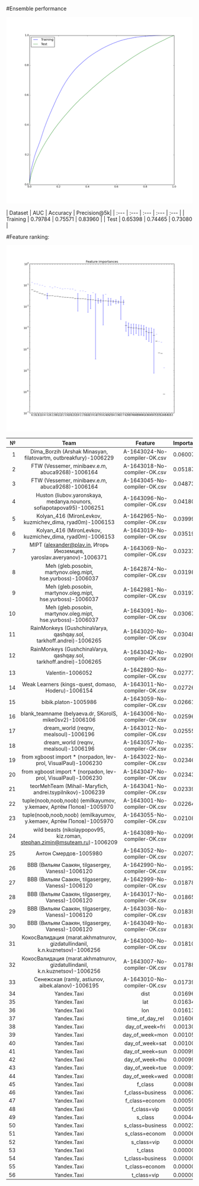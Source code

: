 #Ensemble performance

![](https://raw.githubusercontent.com/justheuristic/Taxathon-results/master/roc_curves.png?raw=true)

| Dataset | AUC | Accuracy | Precision@5k|
| :--- | :--- | :--- | :--- | :--- |
| Training | 0.79784 | 0.75571 | 0.83960 |
| Test | 0.65398 | 0.74465 | 0.73080 |


#Feature ranking:

![](https://github.com/justheuristic/Taxathon-results/blob/master/importances.png?raw=true)

| №    | Team  | Feature | Importance |
| ---: | :---: |  :---:  | :--- |
| 1 | Dima_Borzih (Arshak Minasyan, filatovartm, outbreakfury)-1006229 | A-1643024-No-compiler-OK.csv | 0.060071 |
| 2 | FTW (Vessemer, minibaev.e.m, abuca9268)-1006164 | A-1643018-No-compiler-OK.csv | 0.051875 |
| 3 | FTW (Vessemer, minibaev.e.m, abuca9268)-1006164 | A-1643045-No-compiler-OK.csv | 0.048733 |
| 4 | Huston (liubov.yaronskaya, medanya.nounors, sofiapotapova95)-1006251 | A-1643096-No-compiler-OK.csv | 0.041805 |
| 5 | Kolyan_416 (MironLevkov, kuzmichev_dima, ryad0m)-1006153 | A-1642965-No-compiler-OK.csv | 0.039998 |
| 6 | Kolyan_416 (MironLevkov, kuzmichev_dima, ryad0m)-1006153 | A-1643019-No-compiler-OK.csv | 0.035198 |
| 7 | MIPT (alexander@plav.in, Игорь Иноземцев, yaroslav.averyanov)-1006371 | A-1643069-No-compiler-OK.csv | 0.032317 |
| 8 | Meh (gleb.posobin, martynov.oleg.mipt, hse.yurboss)-1006037 | A-1642874-No-compiler-OK.csv | 0.031989 |
| 9 | Meh (gleb.posobin, martynov.oleg.mipt, hse.yurboss)-1006037 | A-1642981-No-compiler-OK.csv | 0.031973 |
| 10 | Meh (gleb.posobin, martynov.oleg.mipt, hse.yurboss)-1006037 | A-1643091-No-compiler-OK.csv | 0.030676 |
| 11 | RainMonkeys (GushchinaVarya, qashqay.sol, tarkhoff.andrei)-1006265 | A-1643020-No-compiler-OK.csv | 0.030480 |
| 12 | RainMonkeys (GushchinaVarya, qashqay.sol, tarkhoff.andrei)-1006265 | A-1643042-No-compiler-OK.csv | 0.029096 |
| 13 | Valentin-1006052 | A-1642890-No-compiler-OK.csv | 0.027774 |
| 14 | Weak Learners (kings-quest, domaso, Hoderu)-1006154 | A-1643011-No-compiler-OK.csv | 0.027266 |
| 15 | bibik.platon-1005986 | A-1643059-No-compiler-OK.csv | 0.026618 |
| 16 | blank_teamname (belyaeva.dr, SKorolS, mike0sv2)-1006106 | A-1643006-No-compiler-OK.csv | 0.025964 |
| 17 | dream_world (reqnv, mealsoul)-1006196 | A-1643012-No-compiler-OK.csv | 0.025556 |
| 18 | dream_world (reqnv, mealsoul)-1006196 | A-1643057-No-compiler-OK.csv | 0.023577 |
| 19 | from xgboost import * (norpadon, lev-prol, VisualPaul)-1006230 | A-1643022-No-compiler-OK.csv | 0.023462 |
| 20 | from xgboost import * (norpadon, lev-prol, VisualPaul)-1006230 | A-1643047-No-compiler-OK.csv | 0.023437 |
| 21 | teorMehTeam (Mihail-Maryfich, andrei.tsypilnikov)-1006239 | A-1643041-No-compiler-OK.csv | 0.023395 |
| 22 | tuple(noob,noob,noob) (emilkayumov, y.kemaev, Артём Попов)-1005970 | A-1643001-No-compiler-OK.csv | 0.022646 |
| 23 | tuple(noob,noob,noob) (emilkayumov, y.kemaev, Артём Попов)-1005970 | A-1643055-No-compiler-OK.csv | 0.021089 |
| 24 | wild beasts (nikolaypopov95, kiz.roman, stephan.zimin@msuteam.ru)-1006209 | A-1643089-No-compiler-OK.csv | 0.020998 |
| 25 | Антон Смердов-1005980 | A-1643052-No-compiler-OK.csv | 0.020735 |
| 26 | ВВВ (Вильям Саакян, tilgasergey, Vaness)-1006120 | A-1642990-No-compiler-OK.csv | 0.019530 |
| 27 | ВВВ (Вильям Саакян, tilgasergey, Vaness)-1006120 | A-1642999-No-compiler-OK.csv | 0.018788 |
| 28 | ВВВ (Вильям Саакян, tilgasergey, Vaness)-1006120 | A-1643017-No-compiler-OK.csv | 0.018651 |
| 29 | ВВВ (Вильям Саакян, tilgasergey, Vaness)-1006120 | A-1643036-No-compiler-OK.csv | 0.018394 |
| 30 | ВВВ (Вильям Саакян, tilgasergey, Vaness)-1006120 | A-1643049-No-compiler-OK.csv | 0.018308 |
| 31 | КокосВалидация (marat.akhmatnurov, gizdatullindanil, k.n.kuznetsov)-1006256 | A-1643000-No-compiler-OK.csv | 0.018108 |
| 32 | КокосВалидация (marat.akhmatnurov, gizdatullindanil, k.n.kuznetsov)-1006256 | A-1643007-No-compiler-OK.csv | 0.017886 |
| 33 | Сенежская (ramly, astiunov, aibek.alanov)-1006195 | A-1643010-No-compiler-OK.csv | 0.017391 |
| 34 | Yandex.Taxi | dist | 0.016968 |
| 35 | Yandex.Taxi | lat | 0.016343 |
| 36 | Yandex.Taxi | lon | 0.016135 |
| 37 | Yandex.Taxi | time_of_day_rel | 0.016061 |
| 38 | Yandex.Taxi | day_of_week=fri | 0.001303 |
| 39 | Yandex.Taxi | day_of_week=mon | 0.001054 |
| 40 | Yandex.Taxi | day_of_week=sat | 0.001008 |
| 41 | Yandex.Taxi | day_of_week=sun | 0.000992 |
| 42 | Yandex.Taxi | day_of_week=thu | 0.000991 |
| 43 | Yandex.Taxi | day_of_week=tue | 0.000912 |
| 44 | Yandex.Taxi | day_of_week=wed | 0.000899 |
| 45 | Yandex.Taxi | f_class | 0.000863 |
| 46 | Yandex.Taxi | f_class=business | 0.000676 |
| 47 | Yandex.Taxi | f_class=econom | 0.000598 |
| 48 | Yandex.Taxi | f_class=vip | 0.000597 |
| 49 | Yandex.Taxi | s_class | 0.000445 |
| 50 | Yandex.Taxi | s_class=business | 0.000239 |
| 51 | Yandex.Taxi | s_class=econom | 0.000066 |
| 52 | Yandex.Taxi | s_class=vip | 0.000063 |
| 53 | Yandex.Taxi | t_class | 0.000001 |
| 54 | Yandex.Taxi | t_class=business | 0.000000 |
| 55 | Yandex.Taxi | t_class=econom | 0.000000 |
| 56 | Yandex.Taxi | t_class=vip | 0.000000 |
